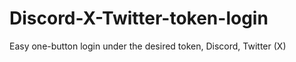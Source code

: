 # Discord-X-Twitter-token-login
Easy one-button login under the desired token, Discord, Twitter (X)
